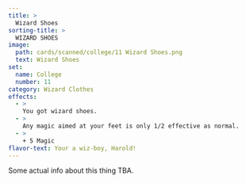 ```yaml
---
title: >
  Wizard Shoes
sorting-title: >
  WIZARD SHOES
image: 
  path: cards/scanned/college/11 Wizard Shoes.png
  text: Wizard Shoes
set:
  name: College
  number: 11
category: Wizard Clothes
effects: 
  - >
    You got wizard shoes.
  - >
    Any magic aimed at your feet is only 1/2 effective as normal.
  - >
    + 5 Magic
flavor-text: Your a wiz-boy, Harold!
---
```

Some actual info about this thing TBA.
